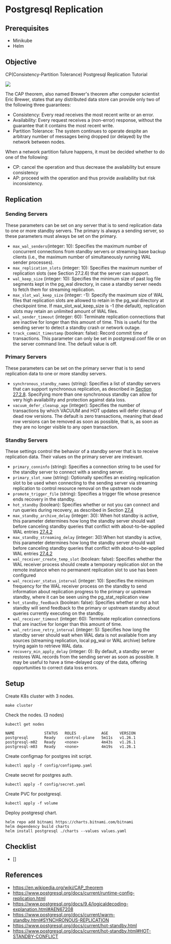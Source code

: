 # Postgresql Replication

## Prerequisites

- Minikube
- Helm

## Objective

CP(Consistency-Partition Tolerance) Postgresql Replication Tutorial

![](https://upload.wikimedia.org/wikipedia/commons/thumb/c/c6/CAP_Theorem_Venn_Diagram.png/440px-CAP_Theorem_Venn_Diagram.png)

The CAP theorem, also named Brewer's theorem after computer scientist Eric Brewer, states that any distributed data store can provide only two of the following three guarantees:

- Consistency: Every read receives the most recent write or an error.
- Availability: Every request receives a (non-error) response, without the guarantee that it contains the most recent write.
- Partition Tolerance: The system continues to operate despite an arbitrary number of messages being dropped (or delayed) by the network between nodes.

When a network partition failure happens, it must be decided whether to do one of the following:
- CP: cancel the operation and thus decrease the availability but ensure consistency
- AP: proceed with the operation and thus provide availability but risk inconsistency.


## Replication

### Sending Servers

These parameters can be set on any server that is to send replication data to one or more standby servers. The primary is always a sending server, so these parameters must always be set on the primary. 

- `max_wal_senders`(integer: 10): Specifies the maximum number of concurrent connections from standby servers or streaming base backup clients (i.e., the maximum number of simultaneously running WAL sender processes).  
- `max_replication_slots` (integer: 10): Specifies the maximum number of replication slots (see Section 27.2.6) that the server can support.
- `wal_keep_size` (integer: 10): Specifies the minimum size of past log file segments kept in the pg_wal directory, in case a standby server needs to fetch them for streaming replication.
- `max_slot_wal_keep_size` (integer: -1): Specify the maximum size of WAL files that replication slots are allowed to retain in the pg_wal directory at checkpoint time. If max_slot_wal_keep_size is -1 (the default), replication slots may retain an unlimited amount of WAL files.
- `wal_sender_timeout` (integer: 60): Terminate replication connections that are inactive for longer than this amount of time. This is useful for the sending server to detect a standby crash or network outage.
- `track_commit_timestamp` (boolean: false): Record commit time of transactions. This parameter can only be set in postgresql.conf file or on the server command line. The default value is off.

### Primary Servers
These parameters can be set on the primary server that is to send replication data to one or more standby servers.

- `synchronous_standby_names` (string): Specifies a list of standby servers that can support synchronous replication, as described in [Section 27.2.8](https://www.postgresql.org/docs/current/warm-standby.html#SYNCHRONOUS-REPLICATION). Specifying more than one synchronous standby can allow for very high availability and protection against data loss.
- `vacuum_defer_cleanup_age` (integer): Specifies the number of transactions by which VACUUM and HOT updates will defer cleanup of dead row versions. The default is zero transactions, meaning that dead row versions can be removed as soon as possible, that is, as soon as they are no longer visible to any open transaction.


### Standby Servers

These settings control the behavior of a standby server that is to receive replication data. Their values on the primary server are irrelevant.

- `primary_conninfo` (string): Specifies a connection string to be used for the standby server to connect with a sending server. 
- `primary_slot_name` (string): Optionally specifies an existing replication slot to be used when connecting to the sending server via streaming replication to control resource removal on the upstream node
- `promote_trigger_file` (string): Specifies a trigger file whose presence ends recovery in the standby.
- `hot_standby` (boolean): Specifies whether or not you can connect and run queries during recovery, as described in Section [27.4](https://www.postgresql.org/docs/current/hot-standby.html)
- `max_standby_archive_delay` (integer: 30): When hot standby is active, this parameter determines how long the standby server should wait before canceling standby queries that conflict with about-to-be-applied WAL entries [27.4.2](https://www.postgresql.org/docs/current/hot-standby.html#HOT-STANDBY-CONFLICT)
- `max_standby_streaming_delay` (integer: 30):When hot standby is active, this parameter determines how long the standby server should wait before canceling standby queries that conflict with about-to-be-applied WAL entries [27.4.2](https://www.postgresql.org/docs/current/hot-standby.html#HOT-STANDBY-CONFLICT)
- `wal_receiver_create_temp_slot` (boolean: false): Specifies whether the WAL receiver process should create a temporary replication slot on the remote instance when no permanent replication slot to use has been configured 
- `wal_receiver_status_interval` (integer: 10): Specifies the minimum frequency for the WAL receiver process on the standby to send information about replication progress to the primary or upstream standby, where it can be seen using the pg_stat_replication view
- `hot_standby_feedback` (boolean: false): Specifies whether or not a hot standby will send feedback to the primary or upstream standby about queries currently executing on the standby. 
- `wal_receiver_timeout` (integer: 60): Terminate replication connections that are inactive for longer than this amount of time.
- `wal_retrieve_retry_interval` (integer: 5): Specifies how long the standby server should wait when WAL data is not available from any sources (streaming replication, local pg_wal or WAL archive) before trying again to retrieve WAL data. 
- `recovery_min_apply_delay` (integer: 0): By default, a standby server restores WAL records from the sending server as soon as possible. It may be useful to have a time-delayed copy of the data, offering opportunities to correct data loss errors. 


## Setup

Create K8s cluster with 3 nodes.

```
make cluster
```

Check the nodes. (3 nodes)

```
kubectl get nodes
```

```
NAME             STATUS   ROLES           AGE     VERSION
postgresql       Ready    control-plane   5m11s   v1.26.1
postgresql-m02   Ready    <none>          4m43s   v1.26.1
postgresql-m03   Ready    <none>          4m19s   v1.26.1
```

Create configmap for postgres init script.

```
kubectl apply -f config/configamp.yaml
```

Create secret for postgres auth.

```
kubectl apply -f config/secret.yaml
```

Create PVC for postgresql.

```
kubectl apply -f volume
```


Deploy postgresql chart.

```
helm repo add bitnami https://charts.bitnami.com/bitnami
helm dependency build charts
helm install postgresql ./charts --values values.yaml
```

## Checklist

- [] 

## References
- https://en.wikipedia.org/wiki/CAP_theorem
- https://www.postgresql.org/docs/current/runtime-config-replication.html
- https://www.postgresql.org/docs/9.4/logicaldecoding-explanation.html#AEN67208
- https://www.postgresql.org/docs/current/warm-standby.html#SYNCHRONOUS-REPLICATION
- https://www.postgresql.org/docs/current/hot-standby.html
- https://www.postgresql.org/docs/current/hot-standby.html#HOT-STANDBY-CONFLICT

